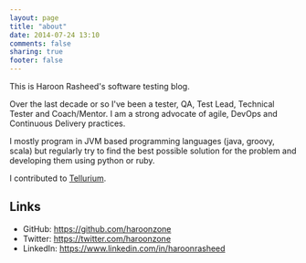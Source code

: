 ```yaml
---
layout: page
title: "about"
date: 2014-07-24 13:10
comments: false
sharing: true
footer: false
---
```


This is Haroon Rasheed's software testing blog.

Over the last decade or so I've been a tester, QA, Test Lead, Technical Tester and Coach/Mentor. I am a strong advocate of agile, DevOps and Continuous Delivery practices.

I mostly program in JVM based programming languages (java, groovy, scala) but regularly try to find the best possible solution for the problem and developing them using python or ruby.

I contributed to [Tellurium](https://code.google.com/p/aost/).

Links
-----

* GitHub: https://github.com/haroonzone
* Twitter: https://twitter.com/haroonzone
* LinkedIn: https://www.linkedin.com/in/haroonrasheed
